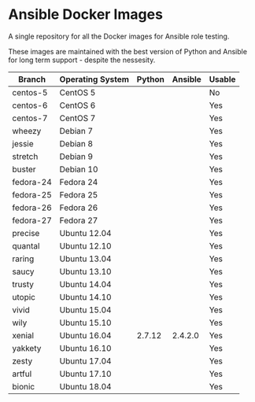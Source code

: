 # Ansible Docker Images

A single repository for all the Docker images for Ansible role testing.

These images are maintained with the best version of Python and Ansible for long term support - despite the nessesity.

| Branch    | Operating System | Python | Ansible | Usable |
| --------- |------------------| ------ | ------- |------- |
| centos-5  | CentOS 5         |        |         | No     |
| centos-6  | CentOS 6         |        |         | Yes    |
| centos-7  | CentOS 7         |        |         | Yes    |
| wheezy    | Debian 7         |        |         | Yes    |
| jessie    | Debian 8         |        |         | Yes    |
| stretch   | Debian 9         |        |         | Yes    |
| buster    | Debian 10        |        |         | Yes    |
| fedora-24 | Fedora 24        |        |         | Yes    |
| fedora-25 | Fedora 25        |        |         | Yes    |
| fedora-26 | Fedora 26        |        |         | Yes    |
| fedora-27 | Fedora 27        |        |         | Yes    |
| precise   | Ubuntu 12.04     |        |         | Yes    |
| quantal   | Ubuntu 12.10     |        |         | Yes    |
| raring    | Ubuntu 13.04     |        |         | Yes    |
| saucy     | Ubuntu 13.10     |        |         | Yes    |
| trusty    | Ubuntu 14.04     |        |         | Yes    |
| utopic    | Ubuntu 14.10     |        |         | Yes    |
| vivid     | Ubuntu 15.04     |        |         | Yes    |
| wily      | Ubuntu 15.10     |        |         | Yes    |
| xenial    | Ubuntu 16.04     | 2.7.12 | 2.4.2.0 | Yes    |
| yakkety   | Ubuntu 16.10     |        |         | Yes    |
| zesty     | Ubuntu 17.04     |        |         | Yes    |
| artful    | Ubuntu 17.10     |        |         | Yes    |
| bionic    | Ubuntu 18.04     |        |         | Yes    |